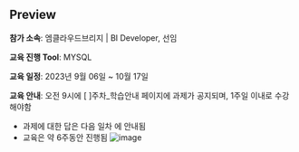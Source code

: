 Preview
---
**참가 소속**: 엠클라우드브리지 | BI Developer, 선임

**교육 진행 Tool**: MYSQL

**교육 일정**: 2023년 9월 06일 ~ 10월 17일

**교육 안내**: 오전 9시에 [ ]주차_학습안내 페이지에 과제가 공지되며, 1주일 이내로 수강해야함

- 과제에 대한 답은 다음 일차 에 안내됨
- 교육은 약 6주동안 진행됨
  ![image](https://github.com/YoungMinDA/Education/assets/109095108/0788e58a-28a3-48fd-9ac4-cb2f60aeb051)
